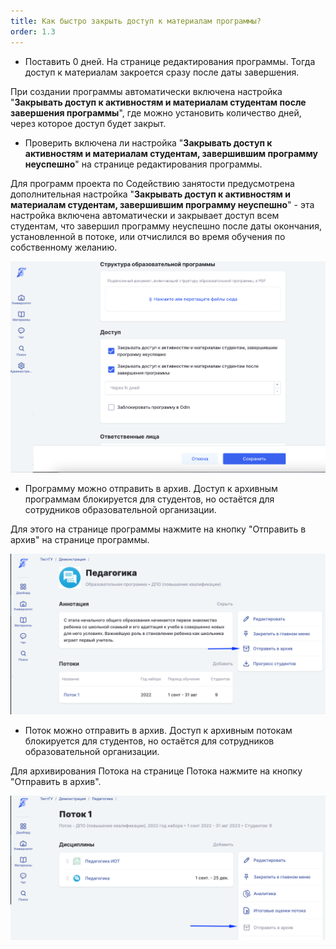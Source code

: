 ```yaml
---
title: Как быстро закрыть доступ к материалам программы?
order: 1.3
---
```


-  Поставить 0 дней. На странице редактирования программы. Тогда доступ к материалам закроется сразу после даты завершения.

При создании программы автоматически включена настройка "**Закрывать доступ к активностям и материалам студентам после завершения программы**", где можно установить количество дней, через которое доступ будет закрыт.

-  Проверить включена ли настройка "**Закрывать доступ к активностям и материалам студентам, завершившим программу неуспешно**" на странице редактирования программы.

Для программ проекта по Содействию занятости предусмотрена дополнительная настройка "**Закрывать доступ к активностям и материалам студентам, завершившим программу неуспешно**" - эта настройка включена автоматически и закрывает доступ всем студентам, что завершил программу неуспешно после даты окончания, установленной в потоке, или отчислился во время обучения по собственному желанию.

![](<../../.gitbook/assets/image (9).png>)

-  Программу можно отправить в архив.  Доступ к архивным программам блокируется для студентов, но остаётся для сотрудников образовательной организации.

Для этого на странице программы нажмите на кнопку "Отправить в архив" на странице программы.

![](<../../.gitbook/assets/image (1) (1) (2) (3) (1).png>)

-  Поток можно отправить в архив. Доступ к архивным потокам блокируется для студентов, но остаётся для сотрудников образовательной организации.

Для архивирования Потока на странице Потока нажмите на кнопку "Отправить в архив".

![](<../../.gitbook/assets/image (5) (6) (2).png>)